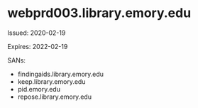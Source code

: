 # webprd003.library.emory.edu

Issued: 2020-02-19

Expires: 2022-02-19

SANs:
- findingaids.library.emory.edu
- keep.library.emory.edu
- pid.emory.edu
- repose.library.emory.edu
